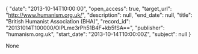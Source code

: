 {
  "date": "2013-10-14T10:00:00", 
  "open_access": true, 
  "target_url": "http://www.humanism.org.uk/", 
  "description": null, 
  "end_date": null, 
  "title": "British Humanist Association (BHA)", 
  "record_id": "20131014T100000/OIPLme3rPh51B4F+kb5fSA==", 
  "publisher": "humanism.org.uk", 
  "start_date": "2013-10-14T10:00:00Z", 
  "subject": null
}

None